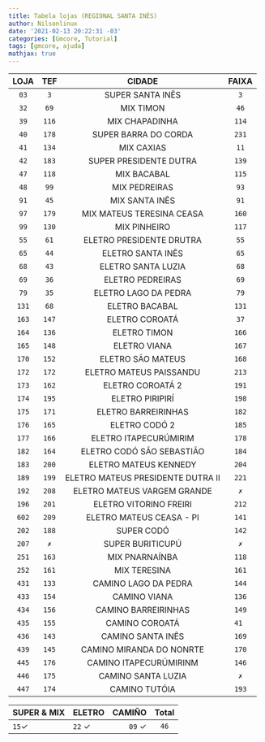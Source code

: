 ```yaml
---
title: Tabela lojas (REGIONAL SANTA INÊS)
author: Nilsonlinux
date: '2021-02-13 20:22:31 -03'
categories: [Gmcore, Tutorial]
tags: [gmcore, ajuda]
mathjax: true
---
```


  |  LOJA | TEF  | CIDADE                            | FAIXA |
  |:-----:|:----:|:---------------------------------:|:-----:|
  | `03`  |`3`   | SUPER SANTA INÊS                  | `3`   |
  | `32`  |`69`  | MIX TIMON                         | `46`  |
  | `39`  |`116` | MIX CHAPADINHA                    | `114` |
  | `40`  |`178` | SUPER BARRA DO CORDA              | `231` |
  | `41`  |`134` | MIX CAXIAS                        | `11`  |
  | `42`  |`183` | SUPER PRESIDENTE DUTRA            | `139` |
  | `47`  |`118` | MIX BACABAL                       | `115` |
  | `48`  |`99`  | MIX PEDREIRAS                     | `93`  |
  | `91`  |`45`  | MIX SANTA INÊS                    | `91`  |
  | `97`  |`179` | MIX MATEUS TERESINA CEASA         | `160` |
  | `99`  |`130` | MIX PINHEIRO                      | `117` |
  | `55`  |`61`  | ELETRO PRESIDENTE DRUTRA          | `55`  |
  | `65`  |`44`  | ELETRO SANTA INÊS                 | `65`  |
  | `68`  |`43`  | ELETRO SANTA LUZIA                | `68`  |
  | `69`  |`36`  | ELETRO PEDREIRAS                  | `69`  |
  | `79`  |`35`  | ELETRO LAGO DA PEDRA              | `79`  |
  | `131` |`68`  | ELETRO BACABAL                    | `131` |
  | `163` |`147` | ELETRO COROATÁ                    | `37`  |
  | `164` |`136` | ELETRO TIMON                      | `166` |
  | `165` |`148` | ELETRO VIANA                      | `167` |
  | `170` |`152` | ELETRO SÃO MATEUS                 | `168` |
  | `172` |`172` | ELETRO MATEUS PAISSANDU           | `213` |
  | `173` |`162` | ELETRO COROATÁ 2                  | `191` |
  | `174` |`195` | ELETRO PIRIPIRÍ                   | `198` |
  | `175` |`171` | ELETRO BARREIRINHAS               | `182` |
  | `176` |`165` | ELETRO CODÓ 2                     | `185` |
  | `177` |`166` | ELETRO ITAPECURÚMIRIM             | `178` |
  | `182` |`164` | ELETRO CODÓ SÃO SEBASTIÃO         | `184` |
  | `183` |`200` | ELETRO MATEUS KENNEDY             | `204` |
  | `189` |`199` | ELETRO MATEUS PRESIDENTE DUTRA II | `221` |
  | `192` |`208` | ELETRO MATEUS VARGEM GRANDE       | ` ✗ ` |
  | `196` |`201` | ELETRO VITORINO FREIRI            | `212` |
  | `602` |`209` | ELETRO MATEUS CEASA - PI          | `141` |
  | `202` |`188` | SUPER CODÓ                        | `142` |
  | `207` |` ✗ ` | SUPER BURITICUPÚ                  | ` ✗ ` | 
  | `251` |`163` | MIX PNARNAÍNBA                    | `118` |
  | `252` |`161` | MIX TERESINA                      | `161` |
  | `431` |`133` | CAMINO LAGO DA PEDRA              | `144` |
  | `433` |`154` | CAMINO VIANA                      | `136` |
  | `434` |`156` | CAMINO BARREIRINHAS               | `149` |
  | `435` |`155` | CAMINO COROATÁ                    | `41 ` |
  | `436` |`143` | CAMINO SANTA INÊS                 | `169` |
  | `439` |`145` | CAMINO MIRANDA DO NONRTE          | `170` |
  | `445` |`176` | CAMINO ITAPECURÚMIRINM            | `146` |
  | `446` |`175` | CAMINO SANTA LUZIA                | ` ✗ ` |
  | `447` |`174` | CAMINO TUTÓIA                     | `193` |            

                     

| SUPER & MIX  | ELETRO        | CAMIÑO        | Total       |
|--------------|:--------------|--------------:|:-----------:|
| `15`✓        | `22` ✓        | `09` ✓        | `46`        |
